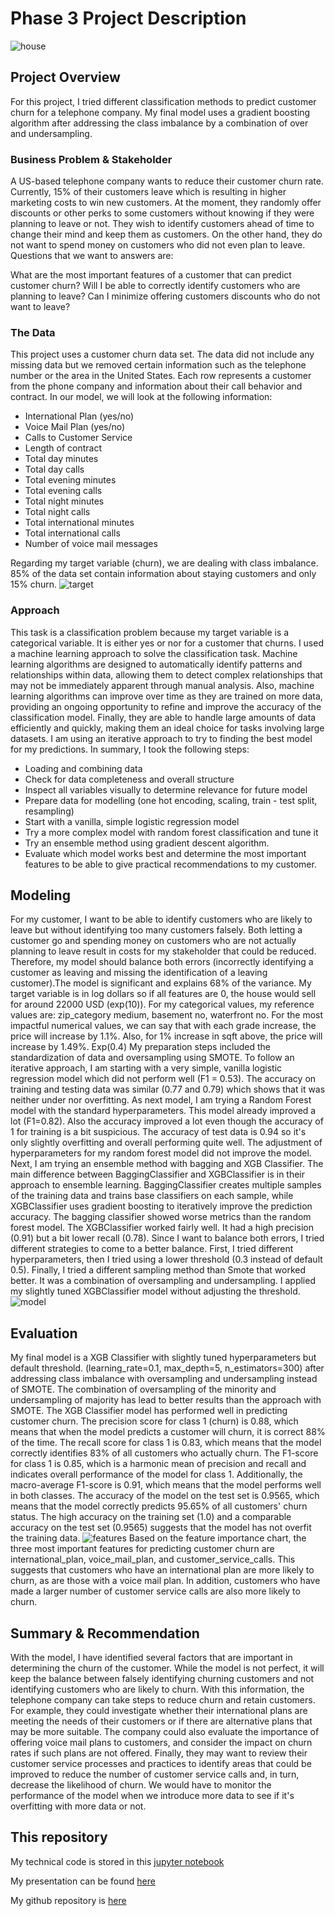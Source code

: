 
# Phase 3 Project Description
![house](https://github.com/Julez89/)

## Project Overview

For this project, I tried different classification methods to predict customer churn for a telephone company. 
My final model uses a gradient boosting algorithm after addressing the class imbalance by a combination of over and undersampling.

### Business Problem & Stakeholder

A US-based telephone company wants to reduce their customer churn rate. Currently, 15% of their customers leave which is resulting in higher marketing costs to win new customers. At the moment, they randomly offer discounts or other perks to some customers without knowing if they were planning to leave or not. They wish to identify customers ahead of time to change their mind and keep them as customers. On the other hand, they do not want to spend money on customers who did not even plan to leave. Questions that we want to answers are:

What are the most important features of a customer that can predict customer churn?
Will I be able to correctly identify customers who are planning to leave?
Can I minimize offering customers discounts who do not want to leave?

### The Data

This project uses a customer churn data set. The data did not include any missing data but we removed certain information such as the telephone number or the area in the United States. Each row represents a customer from the phone company and information about their call behavior and contract. In our model, we will look at the following information:

* International Plan (yes/no)
* Voice Mail Plan (yes/no)
* Calls to Customer Service
* Length of contract
* Total day minutes
* Total day calls
* Total evening minutes
* Total evening calls
* Total night minutes
* Total night calls
* Total international minutes
* Total international calls
* Number of voice mail messages

Regarding my target variable (churn), we are dealing with class imbalance. 85% of the data set contain information about staying customers and only 15% churn. 
![target](https://github.com/Julez89/)

### Approach

This task is a classification problem because my target variable is a categorical variable. It is either yes or nor for a customer that churns.
I used a machine learning approach to solve the classification task. Machine learning algorithms are designed to automatically identify patterns and relationships within data, allowing them to detect complex relationships that may not be immediately apparent through manual analysis. Also, machine learning algorithms can improve over time as they are trained on more data, providing an ongoing opportunity to refine and improve the accuracy of the classification model. Finally, they are able to handle large amounts of data efficiently and quickly, making them an ideal choice for tasks involving large datasets. 
I am using an iterative approach to try to finding the best model for my predictions.
In summary, I took the following steps:
- Loading and combining data
- Check for data completeness and overall structure
- Inspect all variables visually to determine relevance for future model
- Prepare data for modelling (one hot encoding, scaling, train - test split, resampling)
- Start with a vanilla, simple logistic regression model
- Try a more complex model with random forest classification and tune it
- Try an ensemble method using gradient descent algorithm.
- Evaluate which model works best and determine the most important features to be able to give practical recommendations to my customer.

## Modeling

For my customer, I want to be able to identify customers who are likely to leave but without identifying too many customers falsely. Both letting a customer go and spending money on customers who are not actually planning to leave result in costs for my stakeholder that could be reduced. Therefore, my model should balance both errors (incorrectly identifying a customer as leaving and missing the identification of a leaving customer).The model is significant and explains 68% of the variance. My target variable is in log dollars so if all features are 0, the house would sell for around 22000 USD (exp(10)). For my categorical values, my reference values are: zip_category medium, basement no, waterfront no. For the most impactful numerical values, we can say that with each grade increase, the price will increase by 1.1%. Also, for 1% increase in sqft above, the price will increase by 1.49%. Exp(0.4)
My preparation steps included the standardization of data and oversampling using SMOTE. 
To follow an iterative approach, I am starting with a very simple, vanilla logistic regression model which did not perform well (F1 = 0.53). The accuracy on training and testing data was similar (0.77 and 0.79) which shows that it was neither under nor overfitting. 
As next model, I am trying a Random Forest model with the standard hyperparameters. This model already improved a lot (F1=0.82). Also the accuracy improved a lot even though the accuracy of 1 for training is a bit suspicious. The accuracy of test data is 0.94 so it's only slightly overfitting and overall performing quite well. The adjustment of hyperparameters for my random forest model did not improve the model.
Next, I am trying an ensemble method with bagging and XGB Classifier. The main difference between BaggingClassifier and XGBClassifier is in their approach to ensemble learning. BaggingClassifier creates multiple samples of the training data and trains base classifiers on each sample, while XGBClassifier uses gradient boosting to iteratively improve the prediction accuracy.
The bagging classifier showed worse metrics than the random forest model. The XGBClassifier worked fairly well. It had a high precision (0.91) but a bit lower recall (0.78). Since I want to balance both errors, I tried different strategies to come to a better balance. First, I tried different hyperparameters, then I tried using a lower threshold (0.3 instead of default 0.5). Finally, I tried a different sampling method than Smote that worked better. It was a combination of oversampling and undersampling. I applied my slightly tuned XGBClassifier model without adjusting the threshold.
![model](https://github.com/Julez89/)

## Evaluation

My final model is a XGB Classifier with slightly tuned hyperparameters but default threshold. (learning_rate=0.1, max_depth=5, n_estimators=300) after addressing class imbalance with oversampling and undersampling instead of SMOTE. 
The combination of oversampling of the minority and undersampling of majority has lead to better results than the approach with SMOTE. The XGB Classifier model has performed well in predicting customer churn. The precision score for class 1 (churn) is 0.88, which means that when the model predicts a customer will churn, it is correct 88% of the time. The recall score for class 1 is 0.83, which means that the model correctly identifies 83% of all customers who actually churn. The F1-score for class 1 is 0.85, which is a harmonic mean of precision and recall and indicates overall performance of the model for class 1. Additionally, the macro-average F1-score is 0.91, which means that the model performs well in both classes. The accuracy of the model on the test set is 0.9565, which means that the model correctly predicts 95.65% of all customers' churn status. The high accuracy on the training set (1.0) and a comparable accuracy on the test set (0.9565) suggests that the model has not overfit the training data. 
![features](https://github.com/Julez89/)
Based on the feature importance chart, the three most important features for predicting customer churn are international_plan, voice_mail_plan, and customer_service_calls. This suggests that customers who have an international plan are more likely to churn, as are those with a voice mail plan. In addition, customers who have made a larger number of customer service calls are also more likely to churn.

## Summary & Recommendation

With the model, I have identified several factors that are important in determining the churn of the customer. While the model is not perfect, it will keep the balance between falsely identifying churning customers and not identifying customers who are likely to churn. With this information, the telephone company can take steps to reduce churn and retain customers. For example, they could investigate whether their international plans are meeting the needs of their customers or if there are alternative plans that may be more suitable. The company could also evaluate the importance of offering voice mail plans to customers, and consider the impact on churn rates if such plans are not offered. Finally, they may want to review their customer service processes and practices to identify areas that could be improved to reduce the number of customer service calls and, in turn, decrease the likelihood of churn.
We would have to monitor the performance of the model when we introduce more data to see if it's overfitting with more data or not. 

## This repository
My technical code is stored in this [jupyter notebook](https://github.com/Julez89/dsc-phase-2-project-v2-5/blob/main/Deliverables/notebook.pdf)

My presentation can be found [here](https://github.com/Julez89/dsc-phase-2-project-v2-5/blob/main/Deliverables/presentation.pdf)

My github repository is [here](https://github.com/Julez89/dsc-phase-2-project-v2-5/blob/main/Deliverables/github.pdf)
